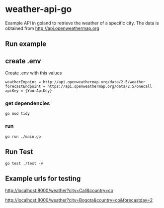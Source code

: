 # weather-api-go

Example API in goland to retrieve the weather of a specific city. The data is obtained from <http://api.openweathermap.org>

## Run example

## create .env

Create .env with this values
```
weatherEnpoint = http://api.openweathermap.org/data/2.5/weather
forecastEndpoint = https://api.openweathermap.org/data/2.5/onecall
apiKey = {YourApiKey}
``` 

### get dependencies

``` 
go mod tidy 
```

### run

```
go run ./main.go 
```

## Run Test

```
go test ./test -v
```

## Example urls for testing

<http://localhost:8000/weather?city=Cali&country=co>

<http://localhost:8000/weather?city=Bogota&country=co&forecastday=2>
